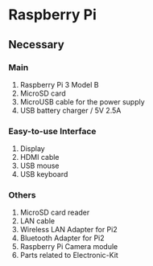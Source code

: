 # Raspberry Pi

## Necessary

### Main
1.  Raspberry Pi 3 Model B
2.  MicroSD card
3.  MicroUSB cable for the power supply
4.  USB battery charger / 5V 2.5A

### Easy-to-use Interface
1.  Display
2.  HDMI cable
3.  USB mouse
4.  USB keyboard

### Others
1.  MicroSD card reader
2.  LAN cable
3.  Wireless LAN Adapter for Pi2
4.  Bluetooth Adapter for Pi2
5.  Raspberry Pi Camera module
6.  Parts related to Electronic-Kit

